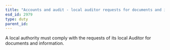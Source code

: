 ```yaml
---
title: "Accounts and audit - local auditor requests for documents and information"
esd_id: 2979
type: duty
parent_id:  
---
```


A local authority must comply with the requests of its local Auditor for documents and information.

